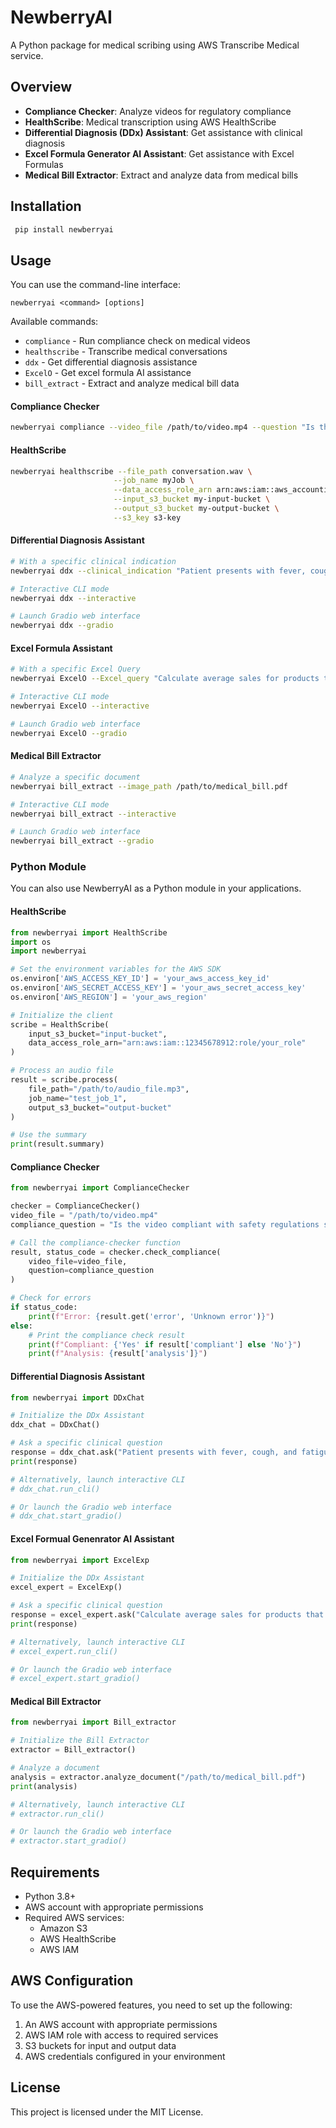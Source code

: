 # NewberryAI

A Python package for medical scribing using AWS Transcribe Medical service.

## Overview

- **Compliance Checker**: Analyze videos for regulatory compliance
- **HealthScribe**: Medical transcription using AWS HealthScribe
- **Differential Diagnosis (DDx) Assistant**: Get assistance with clinical diagnosis
- **Excel Formula Generator AI Assistant**: Get assistance with Excel Formulas
- **Medical Bill Extractor**: Extract and analyze data from medical bills

## Installation

```sh
 pip install newberryai
```
## Usage

You can use the command-line interface:

```
newberryai <command> [options]
```

Available commands:
- `compliance` - Run compliance check on medical videos
- `healthscribe` - Transcribe medical conversations
- `ddx` - Get differential diagnosis assistance
- `ExcelO` - Get excel formula AI assistance
- `bill_extract` - Extract and analyze medical bill data

#### Compliance Checker

```sh
newberryai compliance --video_file /path/to/video.mp4 --question "Is the video compliant with safety regulations such as mask?"
```

#### HealthScribe

```sh
newberryai healthscribe --file_path conversation.wav \
                       --job_name myJob \
                       --data_access_role_arn arn:aws:iam::aws_accountid:role/your-role \
                       --input_s3_bucket my-input-bucket \
                       --output_s3_bucket my-output-bucket \
                       --s3_key s3-key
```

#### Differential Diagnosis Assistant

```sh
# With a specific clinical indication
newberryai ddx --clinical_indication "Patient presents with fever, cough, and fatigue for 5 days"

# Interactive CLI mode
newberryai ddx --interactive

# Launch Gradio web interface
newberryai ddx --gradio
```

#### Excel Formula Assistant

```sh
# With a specific Excel Query
newberryai ExcelO --Excel_query "Calculate average sales for products that meet specific criteria E.g: give me excel formula to calculate average of my sale for year 2010,2011 sales is in col A, Year in Col B  and Months in Col C"

# Interactive CLI mode
newberryai ExcelO --interactive

# Launch Gradio web interface
newberryai ExcelO --gradio
```


#### Medical Bill Extractor

```sh
# Analyze a specific document
newberryai bill_extract --image_path /path/to/medical_bill.pdf

# Interactive CLI mode
newberryai bill_extract --interactive

# Launch Gradio web interface
newberryai bill_extract --gradio
```

### Python Module

You can also use NewberryAI as a Python module in your applications.

#### HealthScribe

```python
from newberryai import HealthScribe
import os
import newberryai

# Set the environment variables for the AWS SDK
os.environ['AWS_ACCESS_KEY_ID'] = 'your_aws_access_key_id'
os.environ['AWS_SECRET_ACCESS_KEY'] = 'your_aws_secret_access_key'
os.environ['AWS_REGION'] = 'your_aws_region'

# Initialize the client
scribe = HealthScribe(
    input_s3_bucket="input-bucket",
    data_access_role_arn="arn:aws:iam::12345678912:role/your_role"
)

# Process an audio file
result = scribe.process(
    file_path="/path/to/audio_file.mp3",
    job_name="test_job_1",
    output_s3_bucket="output-bucket"
)

# Use the summary
print(result.summary)
```

#### Compliance Checker

```python
from newberryai import ComplianceChecker

checker = ComplianceChecker()
video_file = "/path/to/video.mp4"
compliance_question = "Is the video compliant with safety regulations such as mask?"

# Call the compliance-checker function
result, status_code = checker.check_compliance(
    video_file=video_file,
    question=compliance_question
)

# Check for errors
if status_code:
    print(f"Error: {result.get('error', 'Unknown error')}")
else:
    # Print the compliance check result
    print(f"Compliant: {'Yes' if result['compliant'] else 'No'}")
    print(f"Analysis: {result['analysis']}")
```

#### Differential Diagnosis Assistant

```python
from newberryai import DDxChat

# Initialize the DDx Assistant
ddx_chat = DDxChat()

# Ask a specific clinical question
response = ddx_chat.ask("Patient presents with fever, cough, and fatigue for 5 days")
print(response)

# Alternatively, launch interactive CLI
# ddx_chat.run_cli()

# Or launch the Gradio web interface
# ddx_chat.start_gradio()
```
#### Excel Formual Genenrator AI Assistant

```python
from newberryai import ExcelExp

# Initialize the DDx Assistant
excel_expert = ExcelExp()

# Ask a specific clinical question
response = excel_expert.ask("Calculate average sales for products that meet specific criteria E.g: give me excel formula to calculate average of my sale for year 2010,2011 sales is in col A, Year in Col B  and Months in Col C")
print(response)

# Alternatively, launch interactive CLI
# excel_expert.run_cli()

# Or launch the Gradio web interface
# excel_expert.start_gradio()
```


#### Medical Bill Extractor

```python
from newberryai import Bill_extractor

# Initialize the Bill Extractor
extractor = Bill_extractor()

# Analyze a document
analysis = extractor.analyze_document("/path/to/medical_bill.pdf")
print(analysis)

# Alternatively, launch interactive CLI
# extractor.run_cli()

# Or launch the Gradio web interface
# extractor.start_gradio()
```

## Requirements

- Python 3.8+
- AWS account with appropriate permissions
- Required AWS services:
  - Amazon S3
  - AWS HealthScribe
  - AWS IAM

## AWS Configuration

To use the AWS-powered features, you need to set up the following:

1. An AWS account with appropriate permissions
2. AWS IAM role with access to required services
3. S3 buckets for input and output data
4. AWS credentials configured in your environment

## License

This project is licensed under the MIT License.
